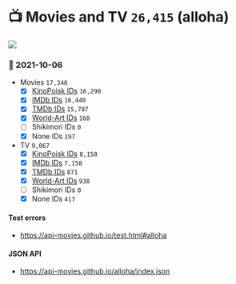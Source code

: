# :tv: Movies and TV `26,415` (alloha)

<a href="https://API-Movies.github.io"><img src="https://API-Movies.github.io/banner.png?cache"></a>

### :date: 2021-10-06
- Movies `17,348`
  - [x] <a href="https://API-Movies.github.io/alloha/movie_kinopoisk_ids.json">KinoPoisk IDs</a> `16,290`
  - [x] <a href="https://API-Movies.github.io/alloha/movie_imdb_ids.json">IMDb IDs</a> `16,440`
  - [x] <a href="https://API-Movies.github.io/alloha/movie_tmdb_ids.json">TMDb IDs</a> `15,787`
  - [x] <a href="https://API-Movies.github.io/alloha/movie_world_art_ids.json">World-Art IDs</a> `168`
  - [ ] Shikimori IDs `0`
  - [x] None IDs `197`
- TV `9,067`
  - [x] <a href="https://API-Movies.github.io/alloha/tv_kinopoisk_ids.json">KinoPoisk IDs</a> `8,158`
  - [x] <a href="https://API-Movies.github.io/alloha/tv_imdb_ids.json">IMDb IDs</a> `7,158`
  - [x] <a href="https://API-Movies.github.io/alloha/tv_tmdb_ids.json">TMDb IDs</a> `871`
  - [x] <a href="https://API-Movies.github.io/alloha/tv_world_art_ids.json">World-Art IDs</a> `938`
  - [ ] Shikimori IDs `0`
  - [x] None IDs `417`
#### Test errors
- <a href='https://api-movies.github.io/test.html#alloha'>https://api-movies.github.io/test.html#alloha</a>
#### JSON API
- <a href='https://api-movies.github.io/alloha/index.json'>https://api-movies.github.io/alloha/index.json</a>
